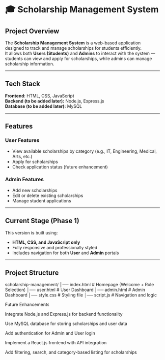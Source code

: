 # 🎓 Scholarship Management System

## Project Overview
The **Scholarship Management System** is a web-based application designed to track and manage scholarships for students efficiently.  
It allows both **Users (Students)** and **Admins** to interact with the system — students can view and apply for scholarships, while admins can manage scholarship information.

---

## Tech Stack
**Frontend:** HTML, CSS, JavaScript  
**Backend (to be added later):** Node.js, Express.js  
**Database (to be added later):** MySQL

---

## Features

### User Features
- View available scholarships by category (e.g., IT, Engineering, Medical, Arts, etc.)
- Apply for scholarships
- Check application status (future enhancement)

### Admin Features
- Add new scholarships
- Edit or delete existing scholarships
- Manage student applications

---

## Current Stage (Phase 1)
This version is built using:
- **HTML, CSS, and JavaScript only**
- Fully responsive and professionally styled
- Includes navigation for both **User** and **Admin** portals

---

## Project Structure
scholarship-management/
│── index.html # Homepage (Welcome + Role Selection)
│── user.html # User Dashboard
│── admin.html # Admin Dashboard
│── style.css # Styling file
│── script.js # Navigation and logic

Future Enhancements

Integrate Node.js and Express.js for backend functionality

Use MySQL database for storing scholarships and user data

Add authentication for Admin and User login

Implement a React.js frontend with API integration

Add filtering, search, and category-based listing for scholarships
